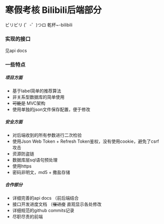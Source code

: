 # 寒假考核 Bilibili后端部分

ビリビリ (゜-゜)つロ 乾杯~-bilibili

### 实现的接口

见api docs

### 一些特点

##### 项目方面

- 基于label简单的推荐算法
- 非关系型数据库的简单使用
- ~~可能是~~ MVC架构
- 使用单独的json文件保存配置，便于修改

##### 安全方面

- 对后端收到的所有参数进行二次检验
- 使用Json Web Token + Refresh Token鉴权，没有使用cookie，避免了csrf攻击
- 资源防盗链
- 数据库层sql语句预处理
- 使用https
- 密码非明文，md5 + 撒盐存储

##### 合作部分

- 详细完善的api docs （前后端结合
- 接口开发进度文档  （~~催进度~~  直观显示各处修改
- 详细规范的github commits记录
- 尽职尽责的前端